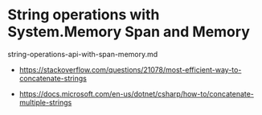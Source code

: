 # String operations with System.Memory Span and Memory

string-operations-api-with-span-memory.md

*   https://stackoverflow.com/questions/21078/most-efficient-way-to-concatenate-strings

*   https://docs.microsoft.com/en-us/dotnet/csharp/how-to/concatenate-multiple-strings
